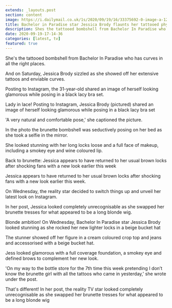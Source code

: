 ```yaml
---
extends: _layouts.post
section: content
image: https://i.dailymail.co.uk/1s/2020/09/19/16/33375692-0-image-a-12_1600530988187.jpg 
title: Bachelor in Paradise star Jessica Brody flaunts her tattooed physique in racy black lingerie   
description: Shes the tattooed bombshell from Bachelor In Paradise who has curves in all the right places. 
date: 2020-09-19-17-14-36 
categories: [latest, tv] 
featured: true 
--- 
```

She's the tattooed bombshell from Bachelor In Paradise who has curves in all the right places.

And on Saturday, Jessica Brody sizzled as she showed off her extensive tattoos and enviable curves.  

Posting to Instagram, the 31-year-old shared an image of herself looking glamorous while posing in a black lacy bra set. 

Lady in lace! Posting to Instagram, Jessica Brody (pictured) shared an image of herself looking glamorous while posing in a black lacy bra set

'A very natural and comfortable pose,' she captioned the picture. 

In the photo the brunette bombshell was seductively posing on her bed as she took a selfie in the mirror. 

She looked stunning with her long locks loose and a full face of makeup, including a smokey eye and wine coloured lip. 

Back to brunette: Jessica appears to have returned to her usual brown locks after shocking fans with a new look earlier this week

Jessica appears to have returned to her usual brown locks after shocking fans with a new look earlier this week. 

On Wednesday, the reality star decided to switch things up and unveil her latest look on Instagram.

In her post, Jessica looked completely unrecognisable as she swapped her brunette tresses for what appeared to be a long blonde wig. 

Blonde ambition! On Wednesday, Bachelor In Paradise star Jessica Brody looked stunning as she rocked her new lighter locks in a beige bucket hat 

The stunner showed off her figure in a cream coloured crop top and jeans and accessorised with a beige bucket hat. 

Jess looked glamorous with a full coverage foundation, a smokey eye and defined brows to complement her new look. 

'On my way to the bottle store for the 7th time this week pretending I don’t know the brunette girl with all the tattoos who came in yesterday,' she wrote under the post.  

That's different! In her post, the reality TV star looked completely unrecognisable as she swapped her brunette tresses for what appeared to be a long blonde wig

